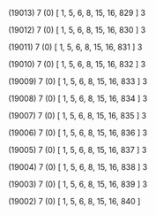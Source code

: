 (19013) 7 (0) [ 1, 5, 6, 8, 15, 16, 829 ] 3 


(19012) 7 (0) [ 1, 5, 6, 8, 15, 16, 830 ] 3 


(19011) 7 (0) [ 1, 5, 6, 8, 15, 16, 831 ] 3 


(19010) 7 (0) [ 1, 5, 6, 8, 15, 16, 832 ] 3 


(19009) 7 (0) [ 1, 5, 6, 8, 15, 16, 833 ] 3 


(19008) 7 (0) [ 1, 5, 6, 8, 15, 16, 834 ] 3 


(19007) 7 (0) [ 1, 5, 6, 8, 15, 16, 835 ] 3 


(19006) 7 (0) [ 1, 5, 6, 8, 15, 16, 836 ] 3 


(19005) 7 (0) [ 1, 5, 6, 8, 15, 16, 837 ] 3 


(19004) 7 (0) [ 1, 5, 6, 8, 15, 16, 838 ] 3 


(19003) 7 (0) [ 1, 5, 6, 8, 15, 16, 839 ] 3 


(19002) 7 (0) [ 1, 5, 6, 8, 15, 16, 840 ]  


